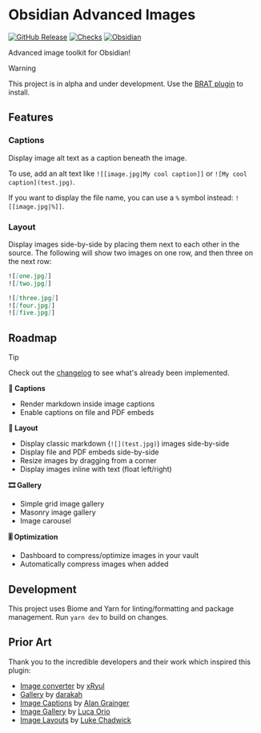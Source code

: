 # Obsidian Advanced Images

[![GitHub Release](https://img.shields.io/github/v/release/GRA0007/obsidian-advanced-images?label=version)](https://github.com/GRA0007/obsidian-advanced-images/releases)
[![Checks](https://img.shields.io/github/check-runs/GRA0007/obsidian-advanced-images/main)](https://github.com/GRA0007/obsidian-advanced-images/actions/workflows/checks.yml)
[![Obsidian](https://img.shields.io/badge/obsidian-plugin-8A5CF5?logo=obsidian)](https://obsidian.md)

Advanced image toolkit for Obsidian!

> [!WARNING]
> This project is in alpha and under development. Use the [BRAT plugin](https://github.com/TfTHacker/obsidian42-brat) to install.

## Features

### Captions

Display image alt text as a caption beneath the image.

To use, add an alt text like `![[image.jpg|My cool caption]]` or `![My cool caption](test.jpg)`.

If you want to display the file name, you can use a `%` symbol instead: `![[image.jpg|%]]`.

### Layout

Display images side-by-side by placing them next to each other in the source. The following will show two images on one row, and then three on the next row:

```md
![[one.jpg]]
![[two.jpg]]

![[three.jpg]]
![[four.jpg]]
![[five.jpg]]
```

## Roadmap

> [!TIP]
> Check out the [changelog](./CHANGELOG.md) to see what's already been implemented.

**💬 Captions**

- Render markdown inside image captions
- Enable captions on file and PDF embeds

**🍱 Layout**

- Display classic markdown (`![](test.jpg)`) images side-by-side
- Display file and PDF embeds side-by-side
- Resize images by dragging from a corner
- Display images inline with text (float left/right)

**🎞️ Gallery**

- Simple grid image gallery
- Masonry image gallery
- Image carousel

**🎚️ Optimization**

- Dashboard to compress/optimize images in your vault
- Automatically compress images when added

## Development

This project uses Biome and Yarn for linting/formatting and package management. Run `yarn dev` to build on changes.

## Prior Art

Thank you to the incredible developers and their work which inspired this plugin:

- [Image converter](https://github.com/xryul/obsidian-image-converter) by [xRyul](https://github.com/xRyul)
- [Gallery](https://github.com/Darakah/obsidian-gallery) by [darakah](https://github.com/Darakah)
- [Image Captions](https://github.com/alangrainger/obsidian-image-captions) by [Alan Grainger](https://github.com/alangrainger)
- [Image Gallery](https://github.com/lucaorio/obsidian-image-gallery) by [Luca Orio](https://github.com/lucaorio)
- [Image Layouts](https://github.com/vertis/obsidian-image-layouts) by [Luke Chadwick](https://github.com/vertis)
